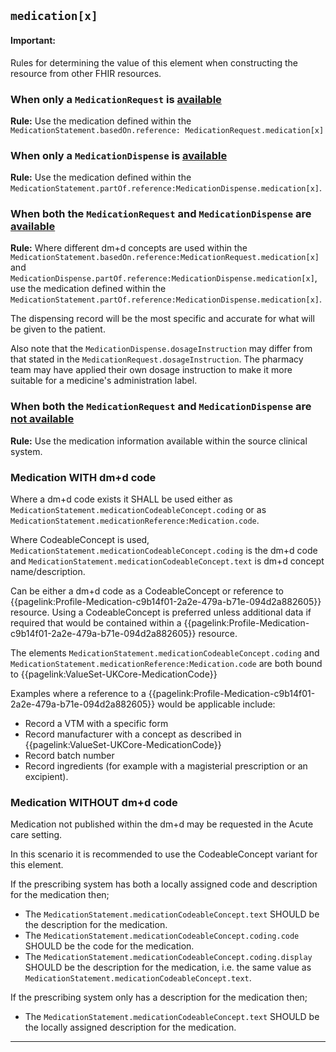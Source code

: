 ## `medication[x]`

<div markdown="span" class="alert alert-warning" role="alert"><i class="fa fa-information"></i><h4>Important:</h4>
Rules for determining the value of this element when constructing the resource from other FHIR resources.

### When only a `MedicationRequest` is <u>available</u>

**Rule:** Use the medication defined within the `MedicationStatement.basedOn.reference: MedicationRequest.medication[x]` 

### When only a `MedicationDispense` is <u>available</u>

**Rule:** Use the medication defined within the `MedicationStatement.partOf.reference:MedicationDispense.medication[x]`.

### When both the `MedicationRequest` and `MedicationDispense` are <u>available</u>

**Rule:** Where different dm+d concepts are used within the `MedicationStatement.basedOn.reference:MedicationRequest.medication[x]` and `MedicationDispense.partOf.reference:MedicationDispense.medication[x]`, use the medication defined within the `MedicationStatement.partOf.reference:MedicationDispense.medication[x]`.

The dispensing record will be the most specific and accurate for what will be given to the patient.

Also note that the `MedicationDispense.dosageInstruction` may differ from that stated in the `MedicationRequest.dosageInstruction`. The pharmacy team may have applied their own dosage instruction to make it more suitable for a medicine's administration label.

### When both the `MedicationRequest` and `MedicationDispense` are <u>not available</u>

**Rule:** Use the medication information available within the source clinical system.
</div>

### Medication WITH dm+d code

Where a dm+d code exists it SHALL be used either as `MedicationStatement.medicationCodeableConcept.coding` or as `MedicationStatement.medicationReference:Medication.code`.

Where CodeableConcept is used, `MedicationStatement.medicationCodeableConcept.coding` is the dm+d code and `MedicationStatement.medicationCodeableConcept.text` is dm+d concept name/description. 

Can be either a dm+d code as a CodeableConcept or reference to {{pagelink:Profile-Medication-c9b14f01-2a2e-479a-b71e-094d2a882605}}
 resource. Using a CodeableConcept is preferred unless additional data if required that would be contained within a {{pagelink:Profile-Medication-c9b14f01-2a2e-479a-b71e-094d2a882605}} resource.

The elements `MedicationStatement.medicationCodeableConcept.coding` and `MedicationStatement.medicationReference:Medication.code` are both bound to {{pagelink:ValueSet-UKCore-MedicationCode}}

Examples where a reference to a {{pagelink:Profile-Medication-c9b14f01-2a2e-479a-b71e-094d2a882605}} would be applicable include:

- Record a VTM with a specific form 
- Record manufacturer with a concept as described in {{pagelink:ValueSet-UKCore-MedicationCode}}
- Record batch number
- Record ingredients (for example with a magisterial prescription or an excipient). 

### Medication WITHOUT dm+d code

Medication not published within the dm+d may be requested in the Acute care setting.

In this scenario it is recommended to use the CodeableConcept variant for this element. 

If the prescribing system has both a locally assigned code and description for the medication then;

- The `MedicationStatement.medicationCodeableConcept.text` SHOULD be the description for the medication.  
- The `MedicationStatement.medicationCodeableConcept.coding.code` SHOULD be the code for the medication.  
- The `MedicationStatement.medicationCodeableConcept.coding.display` SHOULD be the description for the medication, i.e. the same value as `MedicationStatement.medicationCodeableConcept.text`.  

If the prescribing system only has a description for the medication then;  

- The `MedicationStatement.medicationCodeableConcept.text` SHOULD be the locally assigned description for the medication.  

---
